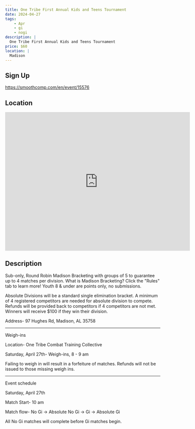 ```yaml
---
title: One Tribe First Annual Kids and Teens Tournament
date: 2024-04-27
tags:
    - Apr
    - gi 
    - nogi 
description: |
  One Tribe First Annual Kids and Teens Tournament
price: $60
location: |
  Madison
---
```

## Sign Up
https://smoothcomp.com/en/event/15576

## Location
<iframe src="https://www.google.com/maps/embed?pb=!1m18!1m12!1m3!1d12345.6789!2d-86.7403088!3d34.6986578!2m3!1f0!2f0!3f0!3m2!1i1024!2i768!4f13.1!3m3!1m2!1s0x0%3A0x0!2z34.6986578!5e0!3m2!1sen!2sus!4v1234567890" width="600" height="450" style="border:0;" allowfullscreen="" loading="lazy"></iframe>

## Description
Sub-only, Round Robin Madison Bracketing with groups of 5 to guarantee up to 4 matches per division. What is Madison Bracketing? Click the "Rules" tab to learn more! Youth 8 & under are points only, no submissions.


Absolute Divisions will be a standard single elimination bracket. A minimum of 4 registered competitors are needed for absolute division to compete. Refunds will be provided back to competitors if 4 competitors are not met. Winners will receive $100 if they win their division. 


Address- 97 Hughes Rd, Madison, AL 35758


_____________________________________________________


Weigh-ins 


Location- One Tribe Combat Training Collective


Saturday, April 27th- Weigh-ins, 8 - 9 am 


Failing to weigh in will result in a forfeiture of matches. Refunds will not be issued to those missing weigh ins. 


_____________________________________________________


Event schedule


Saturday, April 27th


Match Start- 10 am


Match flow- No Gi -> Absolute No Gi -> Gi -> Absolute Gi


All No Gi matches will complete before Gi matches begin.